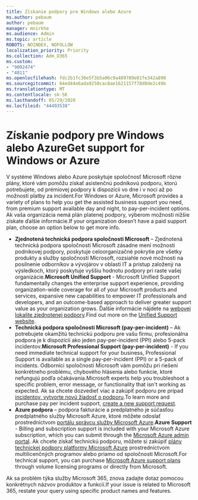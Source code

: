 ```yaml
---
title: Získanie podpory pre Windows alebo Azure
ms.author: pebaum
author: pebaum
manager: mnirkhe
ms.audience: Admin
ms.topic: article
ROBOTS: NOINDEX, NOFOLLOW
localization_priority: Priority
ms.collection: Adm_O365
ms.custom:
- "9002474"
- "4811"
ms.openlocfilehash: fdc2b1fc30e5f3b5a06c9a489789e81fe342a890
ms.sourcegitcommit: 64ed44e6ada9250cac8ae1621157f78d0de2c49b
ms.translationtype: MT
ms.contentlocale: sk-SK
ms.lasthandoff: 05/29/2020
ms.locfileid: "44493538"
---
```

# <a name="get-support-for-windows-or-azure"></a><span data-ttu-id="d68ca-102">Získanie podpory pre Windows alebo Azure</span><span class="sxs-lookup"><span data-stu-id="d68ca-102">Get support for Windows or Azure</span></span>

<span data-ttu-id="d68ca-103">V systéme Windows alebo Azure poskytuje spoločnosť Microsoft rôzne plány, ktoré vám pomôžu získať asistenčnú podnikovú podporu, ktorú potrebujete, od prémiovej podpory k dispozícii vo dne i v noci až po možnosti platby za incident.</span><span class="sxs-lookup"><span data-stu-id="d68ca-103">For Windows or Azure, Microsoft provides a variety of plans to help you get the assisted business support you need, from premium support available day and night, to pay-per-incident options.</span></span> <span data-ttu-id="d68ca-104">Ak vaša organizácia nemá plán platenej podpory, výberom možnosti nižšie získate ďalšie informácie.</span><span class="sxs-lookup"><span data-stu-id="d68ca-104">If your organization doesn’t have a paid support plan, choose an option below to get more info.</span></span>

- <span data-ttu-id="d68ca-105">**Zjednotená technická podpora spoločnosti Microsoft** – Zjednotená technická podpora spoločnosti Microsoft zásadne mení možnosti podnikovej podpory, poskytuje celoorganizačné pokrytie pre všetky produkty a služby spoločnosti Microsoft, rozsiahle nové možnosti na posilnenie odborníkov a vývojárov v oblasti IT a prístup založený na výsledkoch, ktorý poskytuje vyššiu hodnotu podpory pri raste vašej organizácie.</span><span class="sxs-lookup"><span data-stu-id="d68ca-105">**Microsoft Unified Support** - Microsoft Unified Support fundamentally changes the enterprise support experience, providing organization-wide coverage for all of your Microsoft products and services, expansive new capabilities to empower IT professionals and developers, and an outcome-based approach to deliver greater support value as your organization grows.</span></span> <span data-ttu-id="d68ca-106">Ďalšie informácie nájdete na [webovej lokalite zjednotenej podpory](https://aka.ms/unified-support).</span><span class="sxs-lookup"><span data-stu-id="d68ca-106">Find out more on the [Unified Support website](https://aka.ms/unified-support).</span></span>
- <span data-ttu-id="d68ca-107">**Technická podpora spoločnosti Microsoft (pay-per-incident)** – Ak potrebujete okamžitú technickú podporu pre vašu firmu, profesionálna podpora je k dispozícii ako jeden pay-per-incident (PPI) alebo 5-pack incidentov.</span><span class="sxs-lookup"><span data-stu-id="d68ca-107">**Microsoft Professional Support (pay-per-incident)** - If you need immediate technical support for your business, Professional Support is available as a single pay-per-incident (PPI) or a 5-pack of incidents.</span></span> <span data-ttu-id="d68ca-108">Odborníci spoločnosti Microsoft vám pomôžu pri riešení konkrétneho problému, chybového hlásenia alebo funkcie, ktoré nefungujú podľa očakávania.</span><span class="sxs-lookup"><span data-stu-id="d68ca-108">Microsoft experts help you troubleshoot a specific problem, error message, or functionality that isn't working as expected.</span></span> <span data-ttu-id="d68ca-109">Ak sa chcete dozvedieť viac a zakúpiť podporu pre prípad [incidentov, vytvorte novú žiadosť o podporu](https://support.microsoft.com/supportforbusiness/productselection).</span><span class="sxs-lookup"><span data-stu-id="d68ca-109">To learn more and purchase pay per incident support, [create a new support request](https://support.microsoft.com/supportforbusiness/productselection).</span></span>
- <span data-ttu-id="d68ca-110">**Azure podpora** – podpora fakturácie a predplatného je súčasťou predplatného služby Microsoft Azure, ktoré môžete odoslať prostredníctvom [portálu správcu služby Microsoft Azure](https://portal.azure.com/).</span><span class="sxs-lookup"><span data-stu-id="d68ca-110">**Azure Support** - Billing and subscription support is included with your Microsoft Azure subscription, which you can submit through the [Microsoft Azure admin portal](https://portal.azure.com/).</span></span> <span data-ttu-id="d68ca-111">Ak chcete získať technickú podporu, môžete si zakúpiť [plány technickej podpory platformy Microsoft Azure](https://azure.microsoft.com/support/plans/) prostredníctvom multilicenčných programov alebo priamo od spoločnosti Microsoft.</span><span class="sxs-lookup"><span data-stu-id="d68ca-111">For technical support, you can purchase [Microsoft Azure support plans](https://azure.microsoft.com/support/plans/) through volume licensing programs or directly from Microsoft.</span></span>

<span data-ttu-id="d68ca-112">Ak sa problém týka služby Microsoft 365, znova zadajte dotaz pomocou konkrétnych názvov produktov a funkcií.</span><span class="sxs-lookup"><span data-stu-id="d68ca-112">If your issue is related to Microsoft 365, restate your query using specific product names and features.</span></span>
